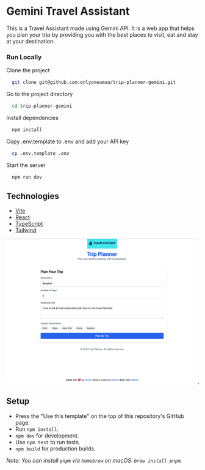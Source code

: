 # Gemini Travel Assistant

This is a Travel Assistant made using Gemini API. It is a web app that helps you plan your trip by providing you with the best places to visit, eat and stay at your destination.

### Run Locally

Clone the project

```bash
  git clone git@github.com:onlyoneaman/trip-planner-gemini.git
```

Go to the project directory

```bash
  cd trip-planner-gemini
```

Install dependencies

```bash
  npm install
```

Copy .env.template to .env and add your API key

```bash
  cp .env.template .env
```

Start the server

```bash
  npm run dev
```

## Technologies

- [Vite](https://vitejs.dev/)
- [React](https://reactjs.org/)
- [TypeScript](https://www.typescriptlang.org)
- [Tailwind](https://tailwindcss.com/)

![screenshot of `App.tsx`](./screenshot.png)

## Setup

- Press the "Use this template" on the top of this repository's GitHub page.
- Run `npm install`.
- `npm dev` for development.
- Use `npm test` to run tests.
- `npm build` for production builds.

_Note: You can install `pnpm` via `homebrew` on macOS: `brew install pnpm`._
